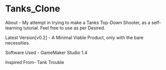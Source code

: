 # Tanks_Clone

About -
My attempt in trying to make a Tanks Top-Down Shooter, as a self-learning tutorial.
Feel free to use as per Desired.


Latest Version[v0.2] -
A Minimal Viable Product, only with the bare necessities.


Software Used -
GameMaker Studio 1.4

Inspired From-
Tank Trouble
